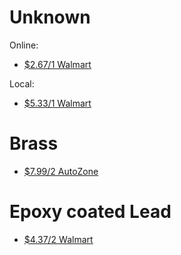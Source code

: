 # Unknown
Online:
- [$2.67/1 Walmart](https://www.walmart.com/ip/EverStart-Battery-Top-Post-with-Wing-Nut-Fits-Positive-and-Negative-Posts/797974903)

Local:
- [$5.33/1 Walmart](https://www.walmart.com/ip/EverStart-Battery-Top-Post-with-Wing-Nut-Fits-Positive-and-Negative-Posts/797974903?fulfillmentIntent=Pickup)

# Brass
- [$7.99/2 AutoZone](https://www.autozone.com/batteries-starting-and-charging/battery-terminal/p/duralast-top-post-battery-terminal-2-pack-az1290cs/411476_0_0)

# Epoxy coated Lead
- [$4.37/2 Walmart](https://www.walmart.com/ip/EverStart-Marine-Epoxy-Coated-Battery-Terminals-Easy-Polarity-Identification/765659724?athbdg=L1103)
